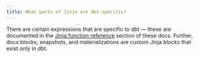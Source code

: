 ```yaml
---
title: What parts of Jinja are dbt-specific?
---
```


There are certain expressions that are specific to dbt — these are documented in the [Jinja function reference](dbt-jinja-functions/adapter) section of these docs. Further, docs blocks, snapshots, and <Term id="materialization">materializations</Term> are custom Jinja _blocks_ that exist only in dbt.
